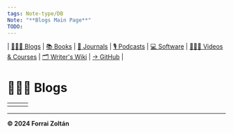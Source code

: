 ```yaml
---
tags: Note-type/DB
Note: "**Blogs Main Page**"
TODO:
---
```

| [👩🏼‍💻 Blogs](/Resources-for-Writers/Blogs/-Blogs.html "Explore insightful blogs about writing") | [📚 Books](/Resources-for-Writers/Books/-Books.html "Discover essential books on writing") | [📰 Journals](/Resources-for-Writers/Journals/-Journals.html "Read academic and literary journals on writing") | [🎙️ Podcasts](/Resources-for-Writers/Podcasts/-Podcasts.html "Find podcasts focused on writing") | [💻 Software](/Resources-for-Writers/Software/-Software.html "Discover useful software and tools for writers") | [👩🏼‍🎓 Videos & Courses](/Resources-for-Writers/Videos-&-Courses/-Videos-&-Courses.html "Watch videos and take courses to improve your writing skills") | [🗂️ Writer's Wiki](/Resources-for-Writers/Writers-Wiki/-Writers-Wiki.html "Explore the Writer's Wiki for valuable writing resources! Compiled by yours truly.") | [→ GitHub](https://github.com/Forrai-Zoltan "Visit my GitHub to see my other projects") |

# 👩🏼‍💻 Blogs

|     |     |     |
| --- | --- | --- |
|     |     |     |

***
**© 2024 Forrai Zoltán**
